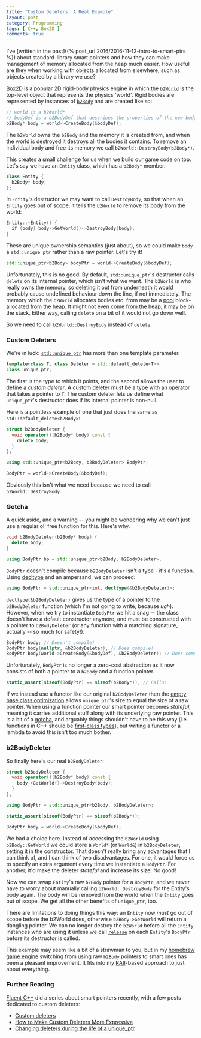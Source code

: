 ```yaml
---
title: "Custom Deleters: A Real Example"
layout: post
category: Programming
tags: [ C++, Box2D ]
comments: true
---
```


I've [written in the past]({% post_url 2016/2016-11-12-intro-to-smart-ptrs %}) about standard-library smart pointers and how they can make management of memory allocated from the heap much easier. How useful are they when working with objects allocated from elsewhere, such as objects created by a library we use?

[Box2D](http://box2d.org/) is a popular 2D rigid-body physics engine in which the [`b2World`](http://www.learn-cocos2d.com/api-ref/1.0/Box2D/html/classb2_world.html) is the top-level object that represents the physics 'world'. Rigid bodies are represented by instances of [`b2Body`](http://www.learn-cocos2d.com/api-ref/1.0/Box2D/html/classb2_body.html) and are created like so:

```cpp
// world is a b2World*
// bodyDef is a b2BodyDef that describes the properties of the new body
b2Body* body = world->CreateBody(&bodyDef);
```

The `b2World` owns the `b2Body` and the memory it is created from, and when the world is destroyed it destroys all the bodies it contains. To remove an individual body and free its memory we call `b2World::DestroyBody(b2Body*)`.

This creates a small challenge for us when we build our game code on top. Let's say we have an `Entity` class, which has a `b2Body*` member.

```cpp
class Entity {
  b2Body* body;
};
```

In `Entity`'s destructor we may want to call `DestroyBody`, so that when an `Entity` goes out of scope, it tells the `b2World` to remove its body from the world:

```cpp
Entity::~Entity() {
  if (body) body->GetWorld()->DestroyBody(body);
}
```

These are unique ownership semantics (just about), so we could make `body` a `std::unique_ptr` rather than a raw pointer. Let's try it!

```cpp
std::unique_ptr<b2Body> bodyPtr = world->CreateBody(&bodyDef);
```
Unfortunately, this is no good. By default, `std::unique_ptr`'s destructor calls `delete` on its internal pointer, which isn't what we want. The `b2World` is who really owns the memory, so deleting it out from underneath it would probably cause undefined behaviour down the line, if not immediately. The memory which the `b2World` allocates bodies etc. from may be a [pool](https://en.wikipedia.org/wiki/Memory_pool) block-allocated from the heap. It might not even come from the heap, it may be on the stack. Either way, calling `delete` on a bit of it would not go down well.

So we need to call `b2World::DestroyBody` instead of `delete`.

### Custom Deleters

We're in luck: [`std::unique_ptr`](http://en.cppreference.com/w/cpp/memory/unique_ptr) has more than one template parameter.

```cpp
template<class T, class Deleter = std::default_delete<T>>
class unique_ptr;
```

The first is the type to which it points, and the second allows the user to define a *custom deleter*. A custom deleter must be a type with an operator that takes a pointer to `T`. The custom deleter lets us define what `unique_ptr`'s destructor does if its internal pointer is non-null.

Here is a pointless example of one that just does the same as `std::default_delete<b2Body>`:

```cpp
struct b2BodyDeleter {
  void operator()(b2Body* body) const {
    delete body;
  }
};

using std::unique_ptr<b2Body, b2BodyDeleter> BodyPtr;

BodyPtr = world->CreateBody(&bodyDef);
```

Obviously this isn't what we need because we need to call `b2World::DestroyBody`.

### Gotcha

A quick aside, and a warning -- you might be wondering why we can't just use a regular ol' free function for this. Here's why.

```cpp
void b2BodyDeleter(b2Body* body) {
  delete body;
}

using BodyPtr bp = std::unique_ptr<b2Body, b2BodyDeleter>;
```

`BodyPtr` doesn't compile because `b2BodyDeleter` isn't a type - it's a function. Using [decltype](http://en.cppreference.com/w/cpp/language/decltype) and an ampersand, we can proceed:

```cpp
using BodyPtr = std::unique_ptr<int, decltype(&b2BodyDeleter)>;
```

`decltype(&b2BodyDeleter)` gives us the type of a pointer to the `b2BodyDeleter` function (which I'm not going to write, because *ugh*). However, when we try to instantiate `BodyPtr` we hit a snag -- the class doesn't have a default constructor anymore, and must be constructed with a pointer to `b2BodyDeleter` (or any function with a matching signature, actually -- so much for safety!).

```cpp
BodyPtr body; // Doesn't compile!
BodyPtr body(nullptr, &b2BodyDeleter); // Does compile!
BodyPtr body(world->CreateBody(&bodyDef), &b2BodyDeleter); // Does compile!
```

Unfortunately, `BodyPtr` is no longer a zero-cost abstraction as it now consists of both a pointer to a `b2Body` and a function pointer.

```cpp
static_assert(sizeof(BodyPtr) == sizeof(b2Body*)); // Fails!
```

If we instead use a functor like our original `b2BodyDeleter` then the [empty base class optimization](http://en.cppreference.com/w/cpp/language/ebo) allows `unique_ptr`'s size to equal the size of a raw pointer. When using a function pointer our smart pointer becomes *stateful*, meaning it carries additional stuff along with its underlying raw pointer. This is a bit of a [gotcha](https://en.wikipedia.org/wiki/Gotcha_(programming)), and arguably things shouldn't have to be this way (i.e. functions in C++ should be [first-class types](https://en.wikipedia.org/wiki/First-class_function)), but writing a functor or a lambda to avoid this isn't too much bother.

### b2BodyDeleter

So finally here's our real `b2BodyDeleter`:

```cpp
struct b2BodyDeleter {
  void operator()(b2Body* body) const {
    body->GetWorld()->DestroyBody(body);
  }
};

using BodyPtr = std::unique_ptr<b2Body, b2BodyDeleter>;

static_assert(sizeof(BodyPtr) == sizeof(b2Body*));

BodyPtr body = world->CreateBody(&bodyDef);
```

We had a choice here. Instead of accessing the `b2World` using `b2Body::GetWorld` we could store a `World*` (or `World&`) in `b2BodyDeleter`, setting it in the constructor. That doesn't really bring any advantages that I can think of, and I can think of two disadvantages. For one, it would force us to specify an extra argument every time we instantiate a `BodyPtr`. For another, it'd make the deleter *stateful* and increase its size. No good!

Now we can swap `Entity`'s raw `b2Body` pointer for a `BodyPtr`, and we never have to worry about manually calling `b2World::DestroyBody` for the Entity's body again. The body will be removed from the world when the `Entity` goes out of scope. We get all the other benefits of `unique_ptr`, too.

There are limitations to doing things this way: an `Entity` now *must* go out of scope before the b2World does, otherwise `b2Body->GetWorld` will return a dangling pointer. We can no longer destroy the `b2World` before all the `Entity` instances who are using it unless we call [`release`](http://en.cppreference.com/w/cpp/memory/unique_ptr/release) on each `Entity`'s `BodyPtr` before its destructor is called.

This example may seem like a bit of a strawman to you, but in my [homebrew game engine](https://github.com/rachelnertia/Quiver) switching from using raw `b2Body` pointers to smart ones has been a pleasant improvement. It fits into my [RAII](http://en.cppreference.com/w/cpp/language/raii)-based approach to just about everything.

### Further Reading

[Fluent C++](https://www.fluentcpp.com) did a series about smart pointers recently, with a few posts dedicated to custom deleters:

- [Custom deleters](https://www.fluentcpp.com/2017/08/29/custom-deleters/)
- [How to Make Custom Deleters More Expressive](https://www.fluentcpp.com/2017/09/01/make-custom-deleters-expressive/)
- [Changing deleters during the life of a unique_ptr](https://www.fluentcpp.com/2017/09/05/changing-deleters-during-the-life-of-a-unique_ptr/)
